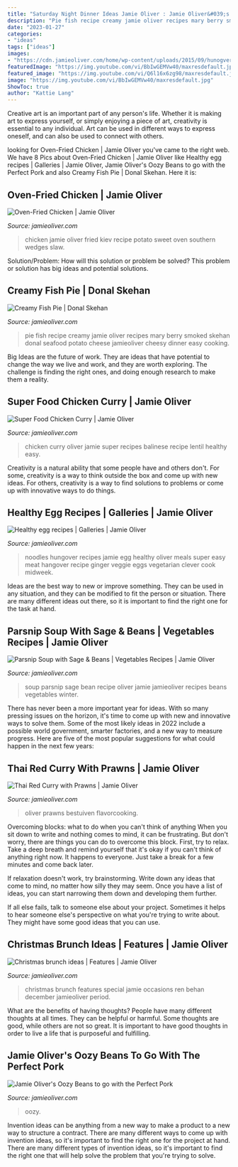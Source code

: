 ```yaml
---
title: "Saturday Night Dinner Ideas Jamie Oliver : Jamie Oliver&#039;s Oozy Beans To Go With The Perfect Pork"
description: "Pie fish recipe creamy jamie oliver recipes mary berry smoked skehan donal seafood potato cheese jamieoliver cheesy dinner easy cooking"
date: "2023-01-27"
categories:
- "ideas"
tags: ["ideas"]
images:
- "https://cdn.jamieoliver.com/home/wp-content/uploads/2015/09/hunogvernoodles.jpg"
featuredImage: "https://img.youtube.com/vi/BbIwGEMVw40/maxresdefault.jpg"
featured_image: "https://img.youtube.com/vi/Q6l16x6zg98/maxresdefault.jpg"
image: "https://img.youtube.com/vi/BbIwGEMVw40/maxresdefault.jpg"
ShowToc: true
author: "Kattie Lang"
---
```



Creative art is an important part of any person's life. Whether it is making art to express yourself, or simply enjoying a piece of art, creativity is essential to any individual. Art can be used in different ways to express oneself, and can also be used to connect with others.

	

		
looking for Oven-Fried Chicken | Jamie Oliver you've came to the right web. We have 8 Pics about Oven-Fried Chicken | Jamie Oliver like Healthy egg recipes | Galleries | Jamie Oliver, Jamie Oliver&#039;s Oozy Beans to go with the Perfect Pork and also Creamy Fish Pie | Donal Skehan. Here it is:
		
    
## Oven-Fried Chicken | Jamie Oliver

<img loading=lazy src="https://img.youtube.com/vi/6GV8dZq5pO4/maxresdefault.jpg" onerror="this.onerror=null;this.src='https://tse1.mm.bing.net/th?id=OIP.WgECZjrgPOA44T59ykrhtQHaEK&amp;pid=15.1';" alt="Oven-Fried Chicken | Jamie Oliver">

_Source: jamieoliver.com_

>chicken jamie oliver fried kiev recipe potato sweet oven southern wedges slaw. 

	

Solution/Problem: How will this solution or problem be solved?
This problem or solution has big ideas and potential solutions.

    
## Creamy Fish Pie | Donal Skehan

<img loading=lazy src="https://img.youtube.com/vi/57KebOD_DEA/maxresdefault.jpg" onerror="this.onerror=null;this.src='https://tse2.mm.bing.net/th?id=OIP.mE-Tgp5YdECYojhKb2QQvQHaEK&amp;pid=15.1';" alt="Creamy Fish Pie | Donal Skehan">

_Source: jamieoliver.com_

>pie fish recipe creamy jamie oliver recipes mary berry smoked skehan donal seafood potato cheese jamieoliver cheesy dinner easy cooking. 

	

Big Ideas are the future of work. They are ideas that have potential to change the way we live and work, and they are worth exploring. The challenge is finding the right ones, and doing enough research to make them a reality.

    
## Super Food Chicken Curry | Jamie Oliver

<img loading=lazy src="http://img.youtube.com/vi/2kl3Liy5jcQ/maxresdefault.jpg" onerror="this.onerror=null;this.src='https://tse2.mm.bing.net/th?id=OIP.czVmU4B4d4X9eYu-nd74kgHaEK&amp;pid=15.1';" alt="Super Food Chicken Curry | Jamie Oliver">

_Source: jamieoliver.com_

>chicken curry oliver jamie super recipes balinese recipe lentil healthy easy. 

	

Creativity is a natural ability that some people have and others don't. For some, creativity is a way to think outside the box and come up with new ideas. For others, creativity is a way to find solutions to problems or come up with innovative ways to do things.

    
## Healthy Egg Recipes | Galleries | Jamie Oliver

<img loading=lazy src="https://cdn.jamieoliver.com/home/wp-content/uploads/2015/09/hunogvernoodles.jpg" onerror="this.onerror=null;this.src='https://tse3.mm.bing.net/th?id=OIP.U1osMs_9wXoig-UTXi2SiAHaJ5&amp;pid=15.1';" alt="Healthy egg recipes | Galleries | Jamie Oliver">

_Source: jamieoliver.com_

>noodles hungover recipes jamie egg healthy oliver meals super easy meat hangover recipe ginger veggie eggs vegetarian clever cook midweek. 

	

Ideas are the best way to new or improve something. They can be used in any situation, and they can be modified to fit the person or situation. There are many different ideas out there, so it is important to find the right one for the task at hand.

    
## Parsnip Soup With Sage &amp; Beans | Vegetables Recipes | Jamie Oliver

<img loading=lazy src="https://cdn.jamieoliver.com/recipe-database/medium/6cdb_aWeKpxBnYRDexCUHx.jpg" onerror="this.onerror=null;this.src='https://tse4.mm.bing.net/th?id=OIP.6hYNDpuFN4-rFcRZ_A7a-AAAAA&amp;pid=15.1';" alt="Parsnip Soup with Sage &amp; Beans | Vegetables Recipes | Jamie Oliver">

_Source: jamieoliver.com_

>soup parsnip sage bean recipe oliver jamie jamieoliver recipes beans vegetables winter. 

	

There has never been a more important year for ideas. With so many pressing issues on the horizon, it's time to come up with new and innovative ways to solve them. Some of the most likely ideas in 2022 include a possible world government, smarter factories, and a new way to measure progress. Here are five of the most popular suggestions for what could happen in the next few years:

    
## Thai Red Curry With Prawns | Jamie Oliver

<img loading=lazy src="https://img.youtube.com/vi/Q6l16x6zg98/maxresdefault.jpg" onerror="this.onerror=null;this.src='https://tse2.mm.bing.net/th?id=OIP.2baokkVCr_Sc60LN4HzKZAHaEK&amp;pid=15.1';" alt="Thai Red Curry with Prawns | Jamie Oliver">

_Source: jamieoliver.com_

>oliver prawns bestuiven flavorcooking. 

	

Overcoming blocks: what to do when you can't think of anything
When you sit down to write and nothing comes to mind, it can be frustrating. But don't worry, there are things you can do to overcome this block.
First, try to relax. Take a deep breath and remind yourself that it's okay if you can't think of anything right now. It happens to everyone. Just take a break for a few minutes and come back later.

If relaxation doesn't work, try brainstorming. Write down any ideas that come to mind, no matter how silly they may seem. Once you have a list of ideas, you can start narrowing them down and developing them further.

If all else fails, talk to someone else about your project. Sometimes it helps to hear someone else's perspective on what you're trying to write about. They might have some good ideas that you can use.

    
## Christmas Brunch Ideas | Features | Jamie Oliver

<img loading=lazy src="https://cdn.jamieoliver.com/news-and-features/features/wp-content/uploads/sites/2/2013/12/crumpies.jpg" onerror="this.onerror=null;this.src='https://tse4.mm.bing.net/th?id=OIP.wARwAQHnokVaam1x6CvNkQHaE6&amp;pid=15.1';" alt="Christmas brunch ideas | Features | Jamie Oliver">

_Source: jamieoliver.com_

>christmas brunch features special jamie occasions ren behan december jamieoliver period. 

	

What are the benefits of having thoughts?
People have many different thoughts at all times. They can be helpful or harmful. Some thoughts are good, while others are not so great. It is important to have good thoughts in order to live a life that is purposeful and fulfilling.

    
## Jamie Oliver&#039;s Oozy Beans To Go With The Perfect Pork

<img loading=lazy src="https://img.youtube.com/vi/BbIwGEMVw40/maxresdefault.jpg" onerror="this.onerror=null;this.src='https://tse3.mm.bing.net/th?id=OIP.hTQxW6Oh9cfh10U0lIBh1wHaEK&amp;pid=15.1';" alt="Jamie Oliver&#039;s Oozy Beans to go with the Perfect Pork">

_Source: jamieoliver.com_

>oozy. 

	

Invention ideas can be anything from a new way to make a product to a new way to structure a contract. There are many different ways to come up with invention ideas, so it's important to find the right one for the project at hand. There are many different types of invention ideas, so it's important to find the right one that will help solve the problem that you're trying to solve.

